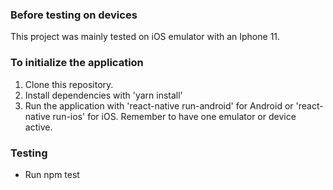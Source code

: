 ### Before testing on devices
This project was mainly tested on iOS emulator with an Iphone 11.

### To initialize the application

1. Clone this repository.
2. Install dependencies with 'yarn install'
3. Run the application with 'react-native run-android' for Android or 'react-native run-ios' for iOS. Remember to have one emulator or device active.

### Testing

* Run npm test

